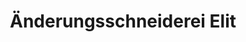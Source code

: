 ---
title: "Änderungsschneiderei Elit"
url: /ostfildern/aenderungsschneiderei-elit/
shop: Kleidung
---